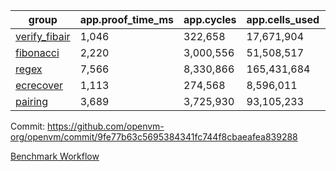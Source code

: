 | group | app.proof_time_ms | app.cycles | app.cells_used | leaf.proof_time_ms | leaf.cycles | leaf.cells_used |
| -- | -- | -- | -- | -- | -- | -- |
| [verify_fibair](https://github.com/openvm-org/openvm/blob/benchmark-results/benchmarks-pr/1899/verify_fibair-9fe77b63c5695384341fc744f8cbaeafea839288.md) | 1,046 |  322,658 |  17,671,904 |- | - | - |
| [fibonacci](https://github.com/openvm-org/openvm/blob/benchmark-results/benchmarks-pr/1899/fibonacci-9fe77b63c5695384341fc744f8cbaeafea839288.md) | 2,220 |  3,000,556 |  51,508,517 |- | - | - |
| [regex](https://github.com/openvm-org/openvm/blob/benchmark-results/benchmarks-pr/1899/regex-9fe77b63c5695384341fc744f8cbaeafea839288.md) | 7,566 |  8,330,866 |  165,431,684 |- | - | - |
| [ecrecover](https://github.com/openvm-org/openvm/blob/benchmark-results/benchmarks-pr/1899/ecrecover-9fe77b63c5695384341fc744f8cbaeafea839288.md) | 1,113 |  274,568 |  8,596,011 |- | - | - |
| [pairing](https://github.com/openvm-org/openvm/blob/benchmark-results/benchmarks-pr/1899/pairing-9fe77b63c5695384341fc744f8cbaeafea839288.md) | 3,689 |  3,725,930 |  93,105,233 |- | - | - |


Commit: https://github.com/openvm-org/openvm/commit/9fe77b63c5695384341fc744f8cbaeafea839288

[Benchmark Workflow](https://github.com/openvm-org/openvm/actions/runs/16513099837)
